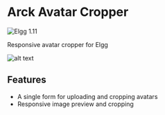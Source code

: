 Arck Avatar Cropper
===================
![Elgg 1.11](https://img.shields.io/badge/Elgg-1.11.x-orange.svg?style=flat-square)

Responsive avatar cropper for Elgg

![alt text](https://raw.github.com/arckinteractive/arck_avatar/master/screenshots/cropper.png "Cropper")


## Features

* A single form for uploading and cropping avatars
* Responsive image preview and cropping